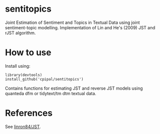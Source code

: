 # sentitopics
Joint Estimation of Sentiment and Topics in Textual Data using joint sentiment-topic modelling. Implementation of Lin and He's (2009) JST and rJST algorithm.

# How to use

Install using:
```
library(devtools)
install_github('cpipal/sentitopics')
```
Contains functions for estimating JST and reverse JST models using quanteda dfm or tidytext/tm dtm textual data. 


# References
See [linron84/JST](https://github.com/linron84/JST/).
